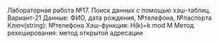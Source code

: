 Лабораторная работа №17. Поиск данных с помощью хэш-таблиц. Вариант-21
Данные: ФИО, дата рождения, №телефона, №паспорта
Ключ(string): №телефона
Хэш-функция: H(k)=k mod M 
Метод рехеширования: метод открытой адресации
